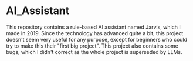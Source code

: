 # AI_Assistant
 This repository contains a rule-based AI assistant named Jarvis, which I made in 2019.
 Since the technology has advanced quite a bit, this project doesn't seem very useful for any purpose, except for beginners who could try to make this their "first big project".
 This project also contains some bugs, which I didn't correct as the whole project is superseded by LLMs.
